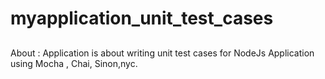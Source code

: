 # myapplication_unit_test_cases
##
About : Application is about writing unit test cases for NodeJs Application using Mocha , Chai, Sinon,nyc.
